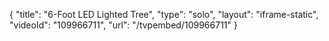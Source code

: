 {
    "title": "6-Foot LED Lighted Tree",
    "type": "solo",
    "layout": "iframe-static",
    "videoId": "109966711",
    "url": "\/tvpembed\/109966711"
}